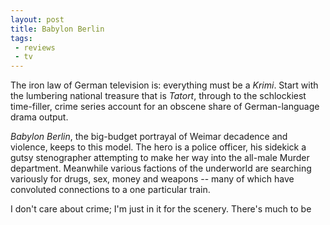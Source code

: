 ```yaml
---
layout: post
title: Babylon Berlin
tags:
 - reviews
 - tv
---
```




The iron law of German television is: everything must be a *Krimi*. Start with the lumbering national treasure that is *Tatort*, through to the schlockiest time-filler, crime series account for an obscene share of German-language drama output.



*Babylon Berlin*, the big-budget portrayal of Weimar decadence and violence, keeps to this model. The hero is a police officer, his sidekick a gutsy stenographer attempting to make her way into the all-male Murder department. Meanwhile various factions of the underworld are searching variously for drugs, sex, money and weapons -- many of which have convoluted connections to a one particular train.



I don't care about crime; I'm just in it for the scenery. There's much to be 